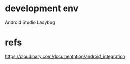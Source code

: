 # development env
Android Studio Ladybug

# refs
https://cloudinary.com/documentation/android_integration<br>

